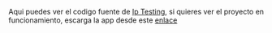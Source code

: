 Aqui puedes ver el codigo fuente de [Ip Testing](https://play.google.com/store/apps/details?id=com.iptesting), si quieres ver el proyecto en funcionamiento, escarga la app desde este [enlace](https://play.google.com/store/apps/details?id=com.iptesting)
